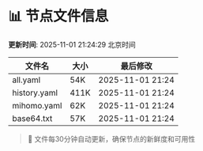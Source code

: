 # 📊 节点文件信息

**更新时间**: 2025-11-01 21:24:29 北京时间

| 文件名 | 大小 | 最后修改 |
|--------|------|----------|
| all.yaml | 54K | 2025-11-01 21:24 |
| history.yaml | 411K | 2025-11-01 21:24 |
| mihomo.yaml | 62K | 2025-11-01 21:24 |
| base64.txt | 57K | 2025-11-01 21:24 |

> 🔄 文件每30分钟自动更新，确保节点的新鲜度和可用性
